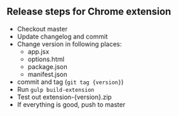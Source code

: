 ## Release steps for Chrome extension

- Checkout master
- Update changelog and commit
- Change version in following places:
  - app.jsx
  - options.html
  - package.json
  - manifest.json
- commit and tag (`git tag {version}`)
- Run `gulp build-extension`
- Test out extension-{version}.zip
- If everything is good, push to master
